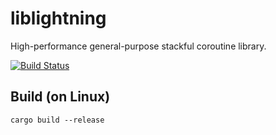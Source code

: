 # liblightning

High-performance general-purpose stackful coroutine library.

[![Build Status](https://travis-ci.org/losfair/liblightning.svg?branch=master)](https://travis-ci.org/losfair/liblightning)

## Build (on Linux)

```
cargo build --release
```
